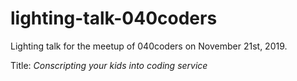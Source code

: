 # lighting-talk-040coders

Lighting talk for the meetup of 040coders on November 21st, 2019.

Title: *Conscripting your kids into coding service*
